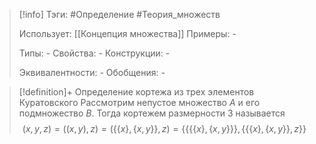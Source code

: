 > [!info]
> Тэги: #Определение #Теория_множеств 
> 
> Использует: [[Концепция множества]]
> Примеры: *-*
> 
> Типы: *-*
> Свойства: *-*
> Конструкции: *-*
> 
> Эквивалентности: *-*
> Обобщения: *-*

> [!definition]+ Определение кортежа из трех элементов Куратовского
> Рассмотрим непустое множество $A$ и его подмножество $B$.  Тогда кортежем размерности $3$ называется $$(x,y,z) = \big((x,y),z\big) = \Big(\big\{\{x\}, \{x,y\}\big\},z\Big) = \Bigg\{\Big\{\{\{x\}, \{x,y\}\}\Big\}, \Big\{\{\{x\}, \{x,y\}\}, z\Big\}\Bigg\}$$